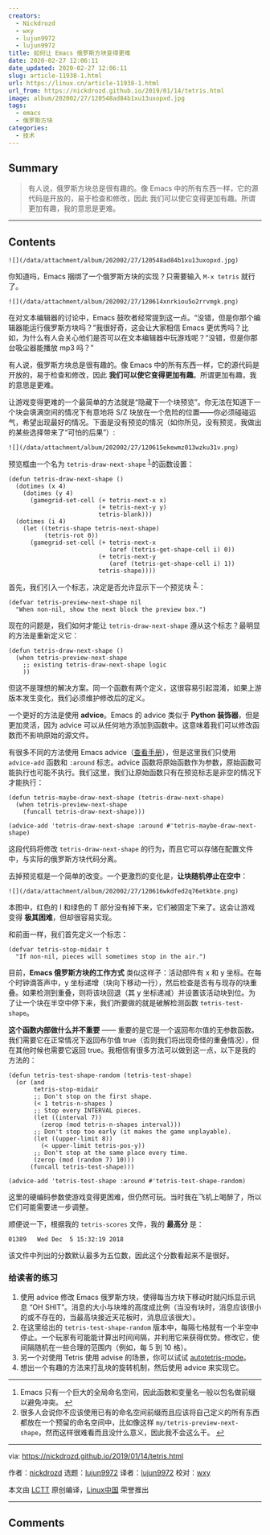 ```yaml
---
creators:
  - Nickdrozd
  - wxy
  - lujun9972
  - lujun9972
title: 如何让 Emacs 俄罗斯方块变得更难
date: 2020-02-27 12:06:11
date_updated: 2020-02-27 12:06:11
slug: article-11938-1.html
url: https://linux.cn/article-11938-1.html
url_from: https://nickdrozd.github.io/2019/01/14/tetris.html
image: album/202002/27/120548ad84b1xu13uxopxd.jpg
tags:
  - emacs
  - 俄罗斯方块
categories:
  - 技术
---
```


## Summary

> 有人说，俄罗斯方块总是很有趣的。像 Emacs 中的所有东西一样，它的源代码是开放的，易于检查和修改，因此 我们可以使它变得更加有趣。所谓更加有趣，我的意思是更难。

***

<!-- more -->

## Contents

`![](/data/attachment/album/202002/27/120548ad84b1xu13uxopxd.jpg)`

你知道吗，Emacs 捆绑了一个俄罗斯方块的实现？只需要输入 `M-x tetris` 就行了。

`![](/data/attachment/album/202002/27/120614xnrkiou5o2rrvmgk.png)`

在对文本编辑器的讨论中，Emacs 鼓吹者经常提到这一点。“没错，但是你那个编辑器能运行俄罗斯方块吗？”我很好奇，这会让大家相信 Emacs 更优秀吗？比如，为什么有人会关心他们是否可以在文本编辑器中玩游戏呢？“没错，但是你那台吸尘器能播放 mp3 吗？”

有人说，俄罗斯方块总是很有趣的。像 Emacs 中的所有东西一样，它的源代码是开放的，易于检查和修改，因此 **我们可以使它变得更加有趣**。所谓更加有趣，我的意思是更难。

让游戏变得更难的一个最简单的方法就是“隐藏下一个块预览”。你无法在知道下一个块会填满空间的情况下有意地将 S/Z 块放在一个危险的位置——你必须碰碰运气，希望出现最好的情况。下面是没有预览的情况（如你所见，没有预览，我做出的某些选择带来了“可怕的后果”）:

`![](/data/attachment/album/202002/27/120615ekewmz013wzku31v.png)`

预览框由一个名为 `tetris-draw-next-shape` <sup id="fnref1"> <a href="#fn1" rel="footnote">  1 </a></sup> 的函数设置：

```shell
(defun tetris-draw-next-shape ()
  (dotimes (x 4)
    (dotimes (y 4)
      (gamegrid-set-cell (+ tetris-next-x x)
                         (+ tetris-next-y y)
                         tetris-blank)))
  (dotimes (i 4)
    (let ((tetris-shape tetris-next-shape)
          (tetris-rot 0))
      (gamegrid-set-cell (+ tetris-next-x
                            (aref (tetris-get-shape-cell i) 0))
                         (+ tetris-next-y
                            (aref (tetris-get-shape-cell i) 1))
                         tetris-shape))))
```

首先，我们引入一个标志，决定是否允许显示下一个预览块 <sup id="fnref2"> <a href="#fn2" rel="footnote">  2 </a></sup>：

```shell
(defvar tetris-preview-next-shape nil
  "When non-nil, show the next block the preview box.")
```

现在的问题是，我们如何才能让 `tetris-draw-next-shape` 遵从这个标志？最明显的方法是重新定义它：

```shell
(defun tetris-draw-next-shape ()
  (when tetris-preview-next-shape
    ;; existing tetris-draw-next-shape logic
    ))
```

但这不是理想的解决方案。同一个函数有两个定义，这很容易引起混淆，如果上游版本发生变化，我们必须维护修改后的定义。

一个更好的方法是使用 **advice**。Emacs 的 advice 类似于 **Python 装饰器**，但是更加灵活，因为 advice 可以从任何地方添加到函数中。这意味着我们可以修改函数而不影响原始的源文件。

有很多不同的方法使用 Emacs advice（[查看手册](https://www.gnu.org/software/emacs/manual/html_node/elisp/Advising-Functions.html)），但是这里我们只使用 `advice-add` 函数和 `:around` 标志。advice 函数将原始函数作为参数，原始函数可能执行也可能不执行。我们这里，我们让原始函数只有在预览标志是非空的情况下才能执行：

```shell
(defun tetris-maybe-draw-next-shape (tetris-draw-next-shape)
  (when tetris-preview-next-shape
    (funcall tetris-draw-next-shape)))

(advice-add 'tetris-draw-next-shape :around #'tetris-maybe-draw-next-shape)
```

这段代码将修改 `tetris-draw-next-shape` 的行为，而且它可以存储在配置文件中，与实际的俄罗斯方块代码分离。

去掉预览框是一个简单的改变。一个更激烈的变化是，**让块随机停止在空中**：

`![](/data/attachment/album/202002/27/120616wkdfed2q76etkbte.png)`

本图中，红色的 I 和绿色的 T 部分没有掉下来，它们被固定下来了。这会让游戏变得 **极其困难**，但却很容易实现。

和前面一样，我们首先定义一个标志：

```shell
(defvar tetris-stop-midair t
  "If non-nil, pieces will sometimes stop in the air.")
```

目前，**Emacs 俄罗斯方块的工作方式** 类似这样子：活动部件有 x 和 y 坐标。在每个时钟滴答声中，y 坐标递增（块向下移动一行），然后检查是否有与现存的块重叠。如果检测到重叠，则将该块回退（其 y 坐标递减）并设置该活动块到位。为了让一个块在半空中停下来，我们所要做的就是破解检测函数 `tetris-test-shape`。

**这个函数内部做什么并不重要** —— 重要的是它是一个返回布尔值的无参数函数。我们需要它在正常情况下返回布尔值 true（否则我们将出现奇怪的重叠情况），但在其他时候也需要它返回 true。我相信有很多方法可以做到这一点，以下是我的方法的：

```shell
(defun tetris-test-shape-random (tetris-test-shape)
  (or (and
       tetris-stop-midair
       ;; Don't stop on the first shape.
       (< 1 tetris-n-shapes )
       ;; Stop every INTERVAL pieces.
       (let ((interval 7))
         (zerop (mod tetris-n-shapes interval)))
       ;; Don't stop too early (it makes the game unplayable).
       (let ((upper-limit 8))
         (< upper-limit tetris-pos-y))
       ;; Don't stop at the same place every time.
       (zerop (mod (random 7) 10)))
      (funcall tetris-test-shape)))

(advice-add 'tetris-test-shape :around #'tetris-test-shape-random)
```

这里的硬编码参数使游戏变得更困难，但仍然可玩。当时我在飞机上喝醉了，所以它们可能需要进一步调整。

顺便说一下，根据我的 `tetris-scores` 文件，我的 **最高分** 是：

```shell
01389   Wed Dec  5 15:32:19 2018
```

该文件中列出的分数默认最多为五位数，因此这个分数看起来不是很好。

### 给读者的练习

1. 使用 advice 修改 Emacs 俄罗斯方块，使得每当方块下移动时就闪烁显示讯息 “OH SHIT”。消息的大小与块堆的高度成比例（当没有块时，消息应该很小的或不存在的，当最高块接近天花板时，消息应该很大）。
2. 在这里给出的 `tetris-test-shape-random` 版本中，每隔七格就有一个半空中停止。一个玩家有可能能计算出时间间隔，并利用它来获得优势。修改它，使间隔随机在一些合理的范围内（例如，每 5 到 10 格）。
3. 另一个对使用 Tetris 使用 advise 的场景，你可以试试 [autotetris-mode](https://nullprogram.com/blog/2014/10/19/)。
4. 想出一个有趣的方法来打乱块的旋转机制，然后使用 advice 来实现它。

---

1. Emacs 只有一个巨大的全局命名空间，因此函数和变量名一般以包名做前缀以避免冲突。 [↩](#fnref1)
2. 很多人会说你不应该使用已有的命名空间前缀而且应该将自己定义的所有东西都放在一个预留的命名空间中，比如像这样 `my/tetris-preview-next-shape`，然而这样很难看而且没什么意义，因此我不会这么干。 [↩](#fnref2)

---

via: <https://nickdrozd.github.io/2019/01/14/tetris.html>

作者：[nickdrozd](https://nickdrozd.github.io) 选题：[lujun9972](https://github.com/lujun9972) 译者：[lujun9972](https://github.com/lujun9972) 校对：[wxy](https://github.com/wxy)

本文由 [LCTT](https://github.com/LCTT/TranslateProject) 原创编译，[Linux中国](https://linux.cn/) 荣誉推出

***

## Comments
